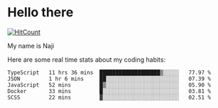 # Hello there

[![HitCount](http://hits.dwyl.com/na-ji/na-ji.svg)](https://youtu.be/dQw4w9WgXcQ)

My name is Naji

Here are some real time stats about my coding habits:

<!--START_SECTION:waka-->
```text
TypeScript   11 hrs 36 mins  ███████████████████▒░░░░░   77.97 % 
JSON         1 hr 6 mins     ██░░░░░░░░░░░░░░░░░░░░░░░   07.39 % 
JavaScript   52 mins         █▒░░░░░░░░░░░░░░░░░░░░░░░   05.90 % 
Docker       33 mins         █░░░░░░░░░░░░░░░░░░░░░░░░   03.81 % 
SCSS         22 mins         ▓░░░░░░░░░░░░░░░░░░░░░░░░   02.51 % 
```
<!--END_SECTION:waka-->
